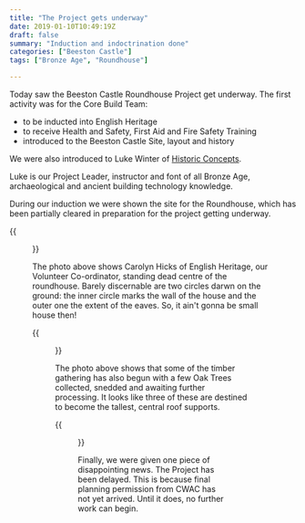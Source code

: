 ```yaml
---
title: "The Project gets underway"
date: 2019-01-10T10:49:19Z
draft: false
summary: "Induction and indoctrination done"
categories: ["Beeston Castle"]
tags: ["Bronze Age", "Roundhouse"]

---
```

Today saw the Beeston Castle Roundhouse Project get underway. The first activity was for the 
Core Build Team:

* to be inducted into English Heritage
* to receive Health and Safety, First Aid and Fire Safety Training
* introduced to the Beeston Castle Site, layout and history

We were also introduced to Luke Winter of [Historic Concepts](https://historicconcepts.co.uk/). 

Luke is our Project Leader, instructor and font of all Bronze Age, archaeological and ancient building technology knowledge.

During our induction we were shown the site for the Roundhouse, which has been partially cleared in 
preparation for the project getting underway.

{{<figure src="../theSiteCleared.jpg" caption="The Partially prepared site for the Roundhouse" >}}

The photo above shows Carolyn Hicks of English Heritage, our Volunteer Co-ordinator, standing dead centre of 
the roundhouse. Barely discernable are two circles darwn on the ground: the inner circle marks the wall of 
the house and the outer one the extent of the eaves. So, it ain't gonna be small house then!

{{<figure src="../roofPostsInWaiting.jpg" caption="Potential Roof Posts?" >}}

The photo above shows that some of the timber gathering has also begun with a few Oak Trees collected,
snedded and awaiting further processing. It looks like three of these are destined to become the 
tallest, central roof supports.

{{<figure src="../before-work-started.jpg" 
caption="This is what the quarry site looked like prior to the Roundhouse Project. The photo is taken from almost the same position as the first photo on this page.">}}

Finally, we were given one piece of disappointing news. The Project has been delayed. This is 
because final planning permission from CWAC has not yet arrived. Until it does, no further 
work can begin.
